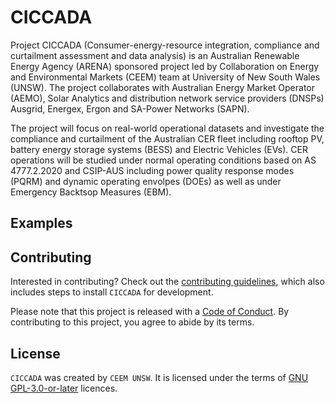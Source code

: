 # CICCADA

Project CICCADA (Consumer-energy-resource integration, compliance and curtailment assessment and data analysis) is an Australian Renewable Energy Agency (ARENA) sponsored project led by Collaboration on Energy and Environmental Markets (CEEM) team at University of New South Wales (UNSW). The project collaborates with Australian Energy Market Operator (AEMO), Solar Analytics and distribution network service providers (DNSPs) Ausgrid, Energex, Ergon and SA-Power Networks (SAPN). 

The project will focus on real-world operational datasets and investigate the compliance and curtailment of the Australian CER fleet including rooftop PV, battery energy storage systems (BESS) and Electric Vehicles (EVs). CER operations will be studied under normal operating conditions based on AS 4777.2.2020 and CSIP-AUS including power quality response modes (PQRM) and dynamic operating envolpes (DOEs) as well as under Emergency Backtsop Measures (EBM).

## Examples

## Contributing

Interested in contributing? Check out the [contributing guidelines](CONTRIBUTING.md), which also includes steps to install `CICCADA` for development.

Please note that this project is released with a [Code of Conduct](CONDUCT.md). By contributing to this project, you agree to abide by its terms.

## License

`CICCADA` was created by `CEEM UNSW`. It is licensed under the terms of [GNU GPL-3.0-or-later](LICENSE) licences.
